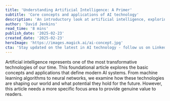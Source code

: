 ```yaml
---
title: 'Understanding Artificial Intelligence: A Primer'
subtitle: 'Core concepts and applications of AI technology'
description: 'An introductory look at artificial intelligence, exploring basic concepts and applications that define modern AI systems.'
author: 'David Jenkins'
read_time: '8 mins'
publish_date: '2025-02-23'
created_date: '2025-02-23'
heroImage: 'https://images.magick.ai/ai-concept.jpg'
cta: 'Stay updated on the latest in AI technology - follow us on LinkedIn for daily insights and expert analysis.'
---
```


Artificial intelligence represents one of the most transformative technologies of our time. This foundational article explores the basic concepts and applications that define modern AI systems. From machine learning algorithms to neural networks, we examine how these technologies are shaping our world and what potential they hold for the future. However, this article needs a more specific focus area to provide genuine value to readers.